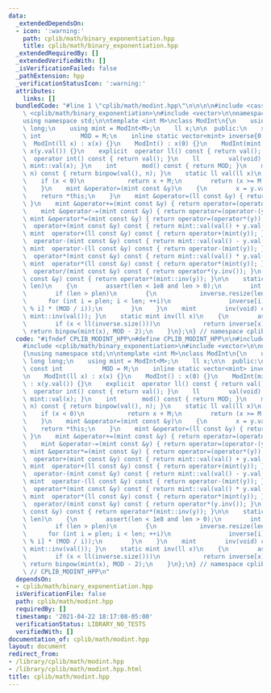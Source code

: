 ```yaml
---
data:
  _extendedDependsOn:
  - icon: ':warning:'
    path: cplib/math/binary_exponentiation.hpp
    title: cplib/math/binary_exponentiation.hpp
  _extendedRequiredBy: []
  _extendedVerifiedWith: []
  _isVerificationFailed: false
  _pathExtension: hpp
  _verificationStatusIcon: ':warning:'
  attributes:
    links: []
  bundledCode: "#line 1 \"cplib/math/modint.hpp\"\n\n\n\n#include <cassert>\n#include\
    \ <cplib/math/binary_exponentiation>\n#include <vector>\n\nnamespace cplib\n{\n\
    using namespace std;\n\ntemplate <int M>\nclass ModInt\n{\n    using ll   = long\
    \ long;\n    using mint = ModInt<M>;\n    ll x;\n\n  public:\n    static const\
    \ int           MOD = M;\n    inline static vector<mint> inverse{0, 1};\n\n  \
    \  ModInt(ll x) : x(x) {}\n    ModInt() : x(0) {}\n    ModInt(mint const &y) :\
    \ x(y.val()) {}\n    explicit  operator ll() const { return val(); }\n    explicit\
    \  operator int() const { return val(); }\n    ll        val(void) const { return\
    \ mint::val(x); }\n    int       mod() const { return MOD; }\n    mint      pow(ll\
    \ n) const { return binpow(val(), n); }\n    static ll val(ll x)\n    {\n    \
    \    if (x < 0)\n            return x + M;\n        return (x >= M ? x % M : x);\n\
    \    }\n    mint &operator=(mint const &y)\n    {\n        x = y.val();\n    \
    \    return *this;\n    }\n    mint &operator=(ll const &y) { return operator=(mint(y));\
    \ }\n    mint &operator+=(mint const &y) { return operator=(operator+(y)); }\n\
    \    mint &operator-=(mint const &y) { return operator=(operator-(y)); }\n   \
    \ mint &operator*=(mint const &y) { return operator=(operator*(y)); }\n    mint\
    \  operator+(mint const &y) const { return mint::val(val() + y.val()); }\n   \
    \ mint  operator+(ll const &y) const { return operator+(mint(y)); }\n    mint\
    \  operator-(mint const &y) const { return mint::val(val() - y.val()); }\n   \
    \ mint  operator-(ll const &y) const { return operator-(mint(y)); }\n    mint\
    \  operator*(mint const &y) const { return mint::val(val() * y.val()); }\n   \
    \ mint  operator*(ll const &y) const { return operator*(mint(y)); }\n    mint\
    \  operator/(mint const &y) const { return operator*(y.inv()); }\n    mint  operator/(ll\
    \ const &y) const { return operator*(mint::inv(y)); }\n\n    static void precompute_inverses(int\
    \ len)\n    {\n        assert(len < 1e8 and len > 0);\n        int plen = inverse.size();\n\
    \        if (len > plen)\n        {\n            inverse.resize(len);\n      \
    \      for (int i = plen; i < len; ++i)\n                inverse[i] = MOD - ll(inverse[MOD\
    \ % i] * (MOD / i));\n        }\n    }\n    mint        inv(void) const { return\
    \ mint::inv(val()); }\n    static mint inv(ll x)\n    {\n        assert(x > 0);\n\
    \        if (x < ll(inverse.size()))\n            return inverse[x];\n       \
    \ return binpow(mint(x), MOD - 2);\n    }\n};\n} // namespace cplib\n\n\n"
  code: "#ifndef CPLIB_MODINT_HPP\n#define CPLIB_MODINT_HPP\n\n#include <cassert>\n\
    #include <cplib/math/binary_exponentiation>\n#include <vector>\n\nnamespace cplib\n\
    {\nusing namespace std;\n\ntemplate <int M>\nclass ModInt\n{\n    using ll   =\
    \ long long;\n    using mint = ModInt<M>;\n    ll x;\n\n  public:\n    static\
    \ const int           MOD = M;\n    inline static vector<mint> inverse{0, 1};\n\
    \n    ModInt(ll x) : x(x) {}\n    ModInt() : x(0) {}\n    ModInt(mint const &y)\
    \ : x(y.val()) {}\n    explicit  operator ll() const { return val(); }\n    explicit\
    \  operator int() const { return val(); }\n    ll        val(void) const { return\
    \ mint::val(x); }\n    int       mod() const { return MOD; }\n    mint      pow(ll\
    \ n) const { return binpow(val(), n); }\n    static ll val(ll x)\n    {\n    \
    \    if (x < 0)\n            return x + M;\n        return (x >= M ? x % M : x);\n\
    \    }\n    mint &operator=(mint const &y)\n    {\n        x = y.val();\n    \
    \    return *this;\n    }\n    mint &operator=(ll const &y) { return operator=(mint(y));\
    \ }\n    mint &operator+=(mint const &y) { return operator=(operator+(y)); }\n\
    \    mint &operator-=(mint const &y) { return operator=(operator-(y)); }\n   \
    \ mint &operator*=(mint const &y) { return operator=(operator*(y)); }\n    mint\
    \  operator+(mint const &y) const { return mint::val(val() + y.val()); }\n   \
    \ mint  operator+(ll const &y) const { return operator+(mint(y)); }\n    mint\
    \  operator-(mint const &y) const { return mint::val(val() - y.val()); }\n   \
    \ mint  operator-(ll const &y) const { return operator-(mint(y)); }\n    mint\
    \  operator*(mint const &y) const { return mint::val(val() * y.val()); }\n   \
    \ mint  operator*(ll const &y) const { return operator*(mint(y)); }\n    mint\
    \  operator/(mint const &y) const { return operator*(y.inv()); }\n    mint  operator/(ll\
    \ const &y) const { return operator*(mint::inv(y)); }\n\n    static void precompute_inverses(int\
    \ len)\n    {\n        assert(len < 1e8 and len > 0);\n        int plen = inverse.size();\n\
    \        if (len > plen)\n        {\n            inverse.resize(len);\n      \
    \      for (int i = plen; i < len; ++i)\n                inverse[i] = MOD - ll(inverse[MOD\
    \ % i] * (MOD / i));\n        }\n    }\n    mint        inv(void) const { return\
    \ mint::inv(val()); }\n    static mint inv(ll x)\n    {\n        assert(x > 0);\n\
    \        if (x < ll(inverse.size()))\n            return inverse[x];\n       \
    \ return binpow(mint(x), MOD - 2);\n    }\n};\n} // namespace cplib\n\n#endif\
    \ // CPLIB_MODINT_HPP\n"
  dependsOn:
  - cplib/math/binary_exponentiation.hpp
  isVerificationFile: false
  path: cplib/math/modint.hpp
  requiredBy: []
  timestamp: '2021-04-22 18:17:08-05:00'
  verificationStatus: LIBRARY_NO_TESTS
  verifiedWith: []
documentation_of: cplib/math/modint.hpp
layout: document
redirect_from:
- /library/cplib/math/modint.hpp
- /library/cplib/math/modint.hpp.html
title: cplib/math/modint.hpp
---
```

